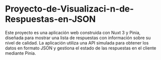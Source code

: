 # Proyecto-de-Visualizaci-n-de-Respuestas-en-JSON
Este proyecto es una aplicación web construida con Nuxt 3 y Pinia, diseñada para mostrar una lista de respuestas con información sobre su nivel de calidad. La aplicación utiliza una API simulada para obtener los datos en formato JSON y gestiona el estado de las respuestas en el cliente mediante Pinia.
